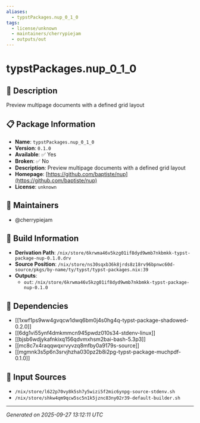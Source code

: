 ```yaml
---
aliases:
  - typstPackages.nup_0_1_0
tags:
  - license/unknown
  - maintainers/cherrypiejam
  - outputs/out
---
```


# typstPackages.nup_0_1_0

## 📝 Description

Preview multipage documents with a defined grid layout

## 📋 Package Information

- **Name**: `typstPackages.nup_0_1_0`
- **Version**: `0.1.0`
- **Available**: ✅ Yes
- **Broken**: ✅ No
- **Description**: Preview multipage documents with a defined grid layout
- **Homepage**: [https://github.com/baptiste/nup](https://github.com/baptiste/nup)
- **License**: `unknown`
## 👥 Maintainers

- @cherrypiejam


## 🔧 Build Information

- **Derivation Path**: `/nix/store/6krwma46v5kzg01if8dyd9wmb7nkbmkk-typst-package-nup-0.1.0.drv`
- **Source Position**: `/nix/store/ns30sqxb36k8jrds8z18rv96bpnwc60d-source/pkgs/by-name/ty/typst/typst-packages.nix:39`
- **Outputs**:
  - `out`:  `/nix/store/6krwma46v5kzg01if8dyd9wmb7nkbmkk-typst-package-nup-0.1.0`

## 🔗 Dependencies

- [[1xwf1ps9ww4gvqcw1dwq6bm0j4s0hg4q-typst-package-shadowed-0.2.0]]
- [[6dg1vi55ynf4dmkmmcn945pwdz010s34-stdenv-linux]]
- [[bjsb6wdjykafnkixq156qdvmxhsm2bai-bash-5.3p3]]
- [[mc8c7x4raqqwqxrvyvzq8mfby0a9179s-source]]
- [[mgmnk3s5p6n3srvjhzha030pz2b8i2pg-typst-package-muchpdf-0.1.0]]

## 📁 Input Sources

- `/nix/store/l622p70vy8k5sh7y5wizi5f2mic6ynpg-source-stdenv.sh`
- `/nix/store/shkw4qm9qcw5sc5n1k5jznc83ny02r39-default-builder.sh`

---
*Generated on 2025-09-27 13:12:11 UTC*
